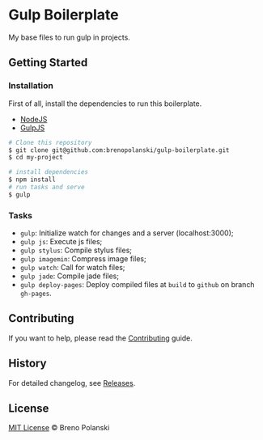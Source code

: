 # Gulp Boilerplate

My base files to run gulp in projects.

## Getting Started

### Installation

First of all, install the dependencies to run this boilerplate.

- [NodeJS](http://nodejs.org/)
- [GulpJS](http://gulpjs.com/)

```sh
# Clone this repository
$ git clone git@github.com:brenopolanski/gulp-boilerplate.git
$ cd my-project

# install dependencies
$ npm install
# run tasks and serve
$ gulp
```

### Tasks

- `gulp`: Initialize watch for changes and a server (localhost:3000);
- `gulp js`: Execute js files;
- `gulp stylus`: Compile stylus files;
- `gulp imagemin`: Compress image files;
- `gulp watch`: Call for watch files;
- `gulp jade`: Compile jade files;
- `gulp deploy-pages`: Deploy compiled files at `build` to `github` on branch `gh-pages`.

## Contributing

If you want to help, please read the [Contributing](https://github.com/brenopolanski/gulp-boilerplate/blob/master/CONTRIBUTING.md) guide.

## History

For detailed changelog, see [Releases](https://github.com/brenopolanski/gulp-boilerplate/releases).

## License

[MIT License](https://brenopolanski.mit-license.org/) © Breno Polanski
